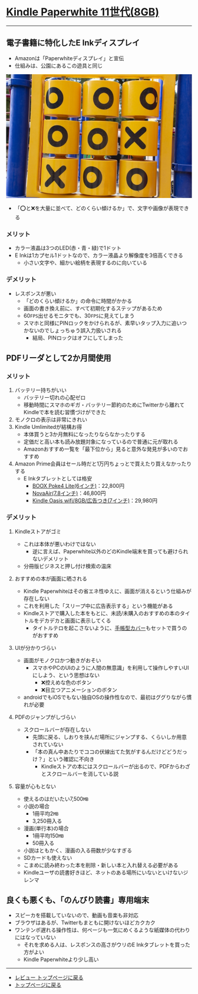 # [Kindle Paperwhite 11世代(8GB)](https://www.amazon.co.jp/gp/product/B08N41Y4Q2/ref=ppx_yo_dt_b_search_asin_title?ie=UTF8&psc=1)
---
## 電子書籍に特化したE Inkディスプレイ
+ Amazonは「Paperwhiteディスプレイ」と宣伝
+ 仕組みは、公園にあるこの遊具と同じ

![](images/tick_tack_toe.jpg)

+ 「:o:と:x:を大量に並べて、どのくらい傾けるか」で、文字や画像が表現できる
### メリット
+ カラー液晶は3つのLED(赤・青・緑)で1ドット
+ E Inkは1カプセル1ドットなので、カラー液晶より解像度を3倍高くできる
    + 小さい文字や、細かい絵柄を表現するのに向いている
### デメリット
+ レスポンスが悪い
    + 「どのくらい傾けるか」の命令に時間がかかる
    + 画面の書き換え前に、すべて初期化するステップがあるため
    + 60`FPS`出せるモニタでも、30`FPS`に見えてしまう
    + スマホと同様にPINロックをかけられるが、素早いタップ入力に追いつかないのでしょっちゅう誤入力扱いされる
        + 結局、PINロックはオフにしてしまった

## PDFリーダとして2か月間使用
### メリット
1. バッテリー持ちがいい
    + バッテリー切れの心配ゼロ
    + 移動時間にスマホのギガ・バッテリー節約のためにTwitterから離れてKindleで本を読む習慣づけができた
1. モノクロの表示は非常にきれい
1. Kindle Umlimitedが結構お得
    + 本体買うと3か月無料になったりならなかったりする
    + 定価だと高い本も読み放題対象になっているので普通に元が取れる
    + Amazonおすすめ一覧を「最下位から」見ると意外な発見が多いのでおすすめ
1. Amazon Prime会員はセール時だと1万円ちょっとで買えたり買えなかったりする
    + E Inkタブレットとしては格安
        + [BOOX Poke4 Lite(6インチ)](https://www.amazon.co.jp/BOOX-Poke4-Lite-GooglePlay%E3%81%8C%E4%BD%BF%E3%81%88%E3%82%8B6%E5%9E%8B%E9%9B%BB%E5%AD%90%E3%83%9A%E3%83%BC%E3%83%91%E3%83%BC-Android%E3%82%BF%E3%83%96%E3%83%AC%E3%83%83%E3%83%88/dp/B0B4GF592K/ref=sr_1_1?__mk_ja_JP=%E3%82%AB%E3%82%BF%E3%82%AB%E3%83%8A&crid=174SI8NY4UJN2&keywords=BOOX&qid=1661940894&s=amazon-devices&sprefix=boox%2Camazon-devices%2C235&sr=1-1-catcorr)：22,800円
        + [NovaAir(7.8インチ)](https://www.amazon.co.jp/7-8%E3%82%A4%E3%83%B3%E3%83%81-Nova-Air-NovaAir-Color/dp/B09FYR2FKJ/ref=sr_1_2?__mk_ja_JP=%E3%82%AB%E3%82%BF%E3%82%AB%E3%83%8A&crid=174SI8NY4UJN2&keywords=BOOX&qid=1661940894&s=amazon-devices&sprefix=boox%2Camazon-devices%2C235&sr=1-2-catcorr&th=1)：46,800円
        + [Kindle Oasis wifi/8GB/広告つき(7インチ)](https://www.amazon.co.jp/dp/B07L5GH2YP/ref=twister_B07RGS9JZ5?_encoding=UTF8&th=1)：29,980円

### デメリット
1. Kindleストアがゴミ
    + これは本体が悪いわけではない
        + 逆に言えば、Paperwhite以外のどのKindle端末を買っても避けられないデメリット
    + 分冊版ビジネスと押し付け検索の温床

1. おすすめの本が画面に晒される
    + Kindle Paperwhiteはその省エネ性ゆえに、画面が消えるという仕組みが存在しない
    + これを利用した「スリープ中に広告表示する」という機能がある
    + Kindleストアで購入した本をもとに、未読/未購入のおすすめの本のタイトルをデカデカと画面に表示してくる
        + タイトルテロを起こさないように、[手帳型カバー](https://www.amazon.co.jp/gp/product/B08VYX257R/ref=ppx_yo_dt_b_asin_title_o00_s01?ie=UTF8&psc=1)もセットで買うのがおすすめ

1. UIが分かりづらい
    + 画面がモノクロかつ動きがおそい
        + スマホやPCのUIのように人間の無意識」を利用して操作しやすいUIにしよう、という思想はない
            + :x:控えめな色のボタン
            + :x:目立つアニメーションのボタン
    + androidでもiOSでもない独自OSの操作性なので、最初はググりながら慣れが必要

1. PDFのジャンプがしづらい
    + スクロールバーが存在しない
        + 先頭に戻る、しおりを挟んだ場所にジャンプする、くらいしか用意されていない
        + 「本の真ん中あたりでココの伏線出てた気がするんだけどどうだっけ？」という確認に不向き
            + Kindleストアの本にはスクロールバーが出るので、PDFからわざとスクロールバーを消している説

1. 容量が心もとない
    + 使えるのはだいたい7,500`MB`
    + 小説の場合
        + 1冊平均2`MB`
        + 3,250冊入る
    + 漫画(単行本)の場合
        + 1冊平均150`MB`
        + 50冊入る
    + 小説はともかく、漫画の入る冊数が少なすぎる
    + SDカードも使えない
    + こまめに読み終わった本を削除・新しい本と入れ替える必要がある
    + Kindleユーザの読書好きほど、ネットのある場所にいないといけないジレンマ

## 良くも悪くも、「のんびり読書」専用端末
+ スピーカを搭載していないので、動画も音楽も非対応
+ ブラウザはあるが、Twitterもまともに開けないほどカクカク
+ ワンテンポ遅れる操作性は、何ページも一気にめくるような紙媒体の代わりにはなっていない
    + それを求める人は、レスポンスの高さがウリのE Inkタブレットを買った方がよい
    + Kindle Paperwhiteより少し高い

---
+ [レビュー トップページに戻る](index_review.md)
+ [トップページに戻る](index_top.md#falhong-cha)